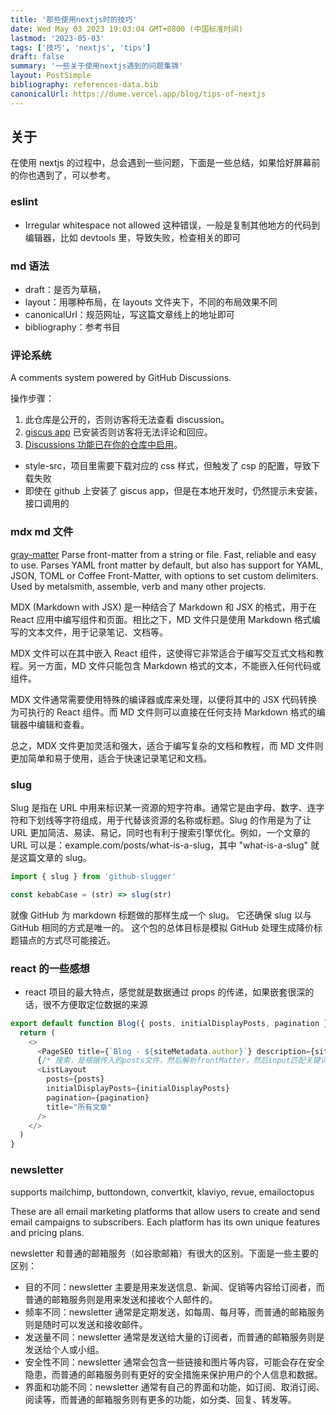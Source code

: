 ```yaml
---
title: '那些使用nextjs时的技巧'
date: Wed May 03 2023 19:03:04 GMT+0800 (中国标准时间)
lastmod: '2023-05-03'
tags: ['技巧', 'nextjs', 'tips']
draft: false
summary: '一些关于使用nextjs遇到的问题集锦'
layout: PostSimple
bibliography: references-data.bib
canonicalUrl: https://dume.vercel.app/blog/tips-of-nextjs
---
```


## 关于

在使用 nextjs 的过程中，总会遇到一些问题，下面是一些总结，如果恰好屏幕前的你也遇到了，可以参考。

### eslint

- Irregular whitespace not allowed 这种错误，一般是复制其他地方的代码到编辑器，比如 devtools 里，导致失败，检查相关的即可

### md 语法

- draft：是否为草稿，
- layout：用哪种布局，在 layouts 文件夹下，不同的布局效果不同
- canonicalUrl：规范网址，写这篇文章线上的地址即可
- bibliography：参考书目

### 评论系统

A comments system powered by GitHub Discussions.

操作步骤：

1. 此仓库是公开的，否则访客将无法查看 discussion。
2. [giscus app](https://github.com/apps/giscus) 已安装否则访客将无法评论和回应。
3. [Discussions 功能已在你的仓库中启用](https://docs.github.com/en/repositories/managing-your-repositorys-settings-and-features/enabling-features-for-your-repository/enabling-or-disabling-github-discussions-for-a-repository)。

- style-src，项目里需要下载对应的 css 样式，但触发了 csp 的配置，导致下载失败
- 即使在 github 上安装了 giscus app，但是在本地开发时，仍然提示未安装，接口调用的

### mdx md 文件

[gray-matter](https://www.npmjs.com/package/gray-matter) Parse front-matter from a string or file. Fast, reliable and easy to use. Parses YAML front matter by default, but also has support for YAML, JSON, TOML or Coffee Front-Matter, with options to set custom delimiters. Used by metalsmith, assemble, verb and many other projects.

MDX (Markdown with JSX) 是一种结合了 Markdown 和 JSX 的格式，用于在 React 应用中编写组件和页面。相比之下，MD 文件只是使用 Markdown 格式编写的文本文件，用于记录笔记、文档等。

MDX 文件可以在其中嵌入 React 组件，这使得它非常适合于编写交互式文档和教程。另一方面，MD 文件只能包含 Markdown 格式的文本，不能嵌入任何代码或组件。

MDX 文件通常需要使用特殊的编译器或库来处理，以便将其中的 JSX 代码转换为可执行的 React 组件。而 MD 文件则可以直接在任何支持 Markdown 格式的编辑器中编辑和查看。

总之，MDX 文件更加灵活和强大，适合于编写复杂的文档和教程，而 MD 文件则更加简单和易于使用，适合于快速记录笔记和文档。

### slug

Slug 是指在 URL 中用来标识某一资源的短字符串。通常它是由字母、数字、连字符和下划线等字符组成，用于代替该资源的名称或标题。Slug 的作用是为了让 URL 更加简洁、易读、易记，同时也有利于搜索引擎优化。例如，一个文章的 URL 可以是：example.com/posts/what-is-a-slug，其中 "what-is-a-slug" 就是这篇文章的 slug。

```js
import { slug } from 'github-slugger'

const kebabCase = (str) => slug(str)
```

就像 GitHub 为 markdown 标题做的那样生成一个 slug。 它还确保 slug 以与 GitHub 相同的方式是唯一的。
这个包的总体目标是模拟 GitHub 处理生成降价标题锚点的方式尽可能接近。

### react 的一些感想

- react 项目的最大特点，感觉就是数据通过 props 的传递，如果嵌套很深的话，很不方便取定位数据的来源

```js
export default function Blog({ posts, initialDisplayPosts, pagination }) {
  return (
    <>
      <PageSEO title={`Blog - ${siteMetadata.author}`} description={siteMetadata.description} />
      {/* 搜索，是根据传入的posts文件，然后解析frontMatter，然后input匹配关键词 */}
      <ListLayout
        posts={posts}
        initialDisplayPosts={initialDisplayPosts}
        pagination={pagination}
        title="所有文章"
      />
    </>
  )
}
```

### newsletter

supports mailchimp, buttondown, convertkit, klaviyo, revue, emailoctopus

These are all email marketing platforms that allow users to create and send email campaigns to subscribers. Each platform has its own unique features and pricing plans.

newsletter 和普通的邮箱服务（如谷歌邮箱）有很大的区别。下面是一些主要的区别：

- 目的不同：newsletter 主要是用来发送信息、新闻、促销等内容给订阅者，而普通的邮箱服务则是用来发送和接收个人邮件的。
- 频率不同：newsletter 通常是定期发送，如每周、每月等，而普通的邮箱服务则是随时可以发送和接收邮件。
- 发送量不同：newsletter 通常是发送给大量的订阅者，而普通的邮箱服务则是发送给个人或小组。
- 安全性不同：newsletter 通常会包含一些链接和图片等内容，可能会存在安全隐患，而普通的邮箱服务则有更好的安全措施来保护用户的个人信息和数据。
- 界面和功能不同：newsletter 通常有自己的界面和功能，如订阅、取消订阅、阅读等，而普通的邮箱服务则有更多的功能，如分类、回复、转发等。
